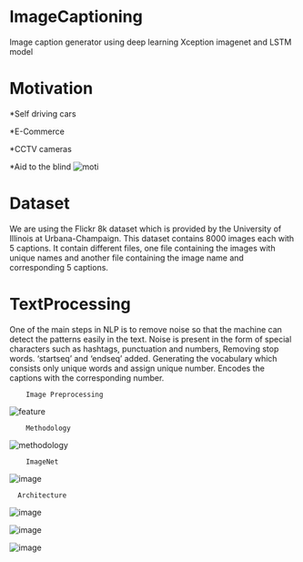 # ImageCaptioning
Image caption generator using deep learning Xception imagenet and LSTM model

# Motivation
*Self driving cars

*E-Commerce 

*CCTV cameras 

*Aid to the blind
![moti](https://user-images.githubusercontent.com/64503158/125403278-fea81e00-e3d2-11eb-8b2c-ffff15a7fc27.PNG)

# Dataset
We are using the Flickr 8k dataset which is provided by the University of Illinois at Urbana-Champaign.
This dataset contains 8000 images each with 5 captions.
It contain different files, one file containing the images with unique names and another file containing the image name and corresponding 5 captions.


# TextProcessing
One of the main steps in NLP is to remove noise so that the machine can detect the patterns easily in the text. 
Noise is present in the form of special characters such as hashtags, punctuation and numbers, Removing stop words.
‘startseq’ and ‘endseq’ added.
Generating the vocabulary which consists only unique words and assign unique number.
Encodes the captions with the corresponding number.

        Image Preprocessing
![feature](https://user-images.githubusercontent.com/64503158/125403625-59da1080-e3d3-11eb-8ccc-b6e28183c3c2.PNG)

        Methodology
![methodology](https://user-images.githubusercontent.com/64503158/125403817-94dc4400-e3d3-11eb-9539-22ae5f97aec1.PNG)
 
        ImageNet
![image](https://user-images.githubusercontent.com/64503158/125403966-b9d0b700-e3d3-11eb-9253-d090d83be4c5.png)


      Architecture
![image](https://user-images.githubusercontent.com/64503158/125404075-d836b280-e3d3-11eb-9d4d-4396e6263eb2.png)

![image](https://user-images.githubusercontent.com/64503158/125404132-eab0ec00-e3d3-11eb-850b-b640b32f56fc.png)

![image](https://user-images.githubusercontent.com/64503158/125404173-f8667180-e3d3-11eb-87b5-ae83022f853a.png)
